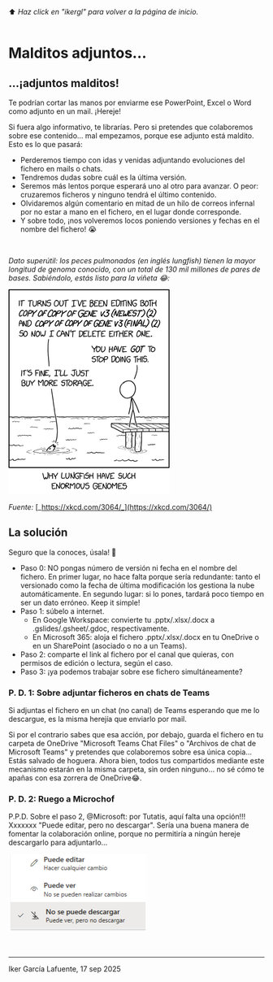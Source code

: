 ⬆️ _Haz click en "ikergl" para volver a la página de inicio._ <br><br>

# Malditos adjuntos…

## …¡adjuntos malditos!

Te podrían cortar las manos por enviarme ese PowerPoint, Excel o Word como adjunto en un mail. ¡Hereje!

Si fuera algo informativo, te librarías. Pero si pretendes que colaboremos sobre ese contenido... mal empezamos, porque ese adjunto está maldito. Esto es lo que pasará:
- Perderemos tiempo con idas y venidas adjuntando evoluciones del fichero en mails o chats.
- Tendremos dudas sobre cuál es la última versión. 
- Seremos más lentos porque esperará uno al otro para avanzar. O peor: cruzaremos ficheros y ninguno tendrá el último contenido. 
- Olvidaremos algún comentario en mitad de un hilo de correos infernal por no estar a mano en el fichero, en el lugar donde corresponde.
- Y sobre todo, ¡nos volveremos locos poniendo versiones y fechas en el nombre del fichero! 😭

<br>

_Dato superútil: los peces pulmonados (en inglés lungfish) tienen la mayor longitud de genoma conocido, con un total de 130 mil millones de pares de bases. Sabiéndolo, estás listo para la viñeta 😂:_

![no_lo_adjuntes_lungfish.png](no_lo_adjuntes_lungfish.png)

_Fuente:_ [_https://xkcd.com/3064/_](https://xkcd.com/3064/)


## La solución

Seguro que la conoces,  úsala! 🙏
- Paso 0: NO pongas número de versión ni fecha en el nombre del fichero. En primer lugar, no hace falta porque sería redundante: tanto el versionado como la fecha de última modificación los gestiona la nube automáticamente. En segundo lugar: si lo pones, tardará poco tiempo en ser un dato erróneo. Keep it simple!
- Paso 1: súbelo a internet.
  - En Google Workspace: convierte tu .pptx/.xlsx/.docx a .gslides/.gsheet/.gdoc, respectivamente.
  - En Microsoft 365: aloja el fichero .pptx/.xlsx/.docx en tu OneDrive o en un SharePoint (asociado o no a un Teams).
- Paso 2: comparte el link al fichero por el canal que quieras, con permisos de edición o lectura, según el caso.
- Paso 3: ¡ya podemos trabajar sobre ese fichero simultáneamente?

### P. D. 1: Sobre adjuntar ficheros en chats de Teams

Si adjuntas el fichero en un chat (no canal) de Teams esperando que me lo descargue, es la misma herejía que enviarlo por mail.

Si por el contrario sabes que esa acción, por debajo, guarda el fichero en tu carpeta de OneDrive "Microsoft Teams Chat Files" o "Archivos de chat de Microsoft Teams" y pretendes que colaboremos sobre esa única copia… Estás salvado de hoguera. Ahora bien, todos tus compartidos mediante este mecanismo estarán en la misma carpeta, sin orden ninguno… no sé cómo te apañas con esa zorrera de OneDrive😂.

### P. D. 2: Ruego a Microchof


P.P.D. Sobre el paso 2, @Microsoft: por Tutatis, aquí falta una opción!!! Xxxxxxx "Puede editar, pero no descargar".
Sería una buena manera de fomentar la colaboración online, porque no permitiría a ningún hereje descargarlo para adjuntarlo…

 ![no_lo_adjuntes_onedrive_shp_options.png](no_lo_adjuntes_onedrive_shp_options.png)

<br>

___
Iker García Lafuente, 17 sep 2025
